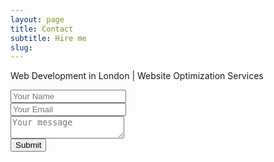 ```yaml
---
layout: page
title: Contact
subtitle: Hire me
slug: 
---
```

<p>Web Development in London &#124; Website Optimization Services</p>
<form role="form" id="contactForm" method="POST">
<div class="form-group">
    <input type="text" name="name" placeholder="Your Name">
</div>
<div class="form-group">
    <input type="email" name="_replyto" placeholder="Your Email">
</div>
<div class="form-group">
    <textarea name="message" placeholder="Your message" placeholder="Your Message"></textarea>
</div>
    <button type="submit" value="Send" class = "btn btn-default">Submit</button>
    <input type="text" name="_gotcha" style="display:none" />
    <input type="hidden" name="_next" value="//newaspectmedia.com" />
</form>

        